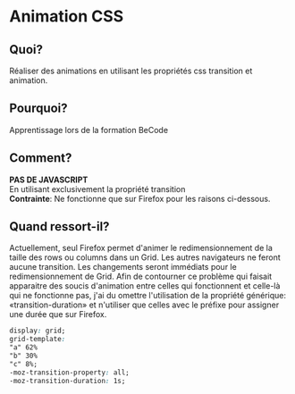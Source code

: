 # Animation CSS

## Quoi?
Réaliser des animations en utilisant les propriétés css transition et animation.

## Pourquoi?
Apprentissage lors de la formation BeCode

## Comment?
__PAS DE JAVASCRIPT__ <br>
En utilisant exclusivement la propriété transition<br>
__Contrainte__: Ne fonctionne que sur Firefox pour les raisons ci-dessous.

## Quand ressort-il?
Actuellement, seul Firefox permet d'animer le redimensionnement de la taille des rows ou columns dans un Grid.
Les autres navigateurs ne feront aucune transition. Les changements seront immédiats pour le redimensionnement de Grid.
Afin de contourner ce problème qui faisait apparaitre des soucis d'animation entre celles qui fonctionnent et celle-là qui ne fonctionne pas,
j'ai du omettre l'utilisation de la propriété générique: «transition-duration» et n'utiliser que celles avec le préfixe pour assigner une durée que sur Firefox.

```css
display: grid;
grid-template:
"a" 62%
"b" 30%
"c" 8%;
-moz-transition-property: all;
-moz-transition-duration: 1s;
```